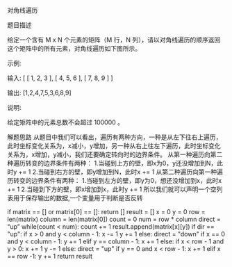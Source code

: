 对角线遍历

题目描述

给定一个含有 M x N 个元素的矩阵（M 行，N 列），请以对角线遍历的顺序返回这个矩阵中的所有元素，对角线遍历如下图所示。

示例:

输入:
[
 [ 1, 2, 3 ],
 [ 4, 5, 6 ],
 [ 7, 8, 9 ]
]

输出:  [1,2,4,7,5,3,6,8,9]

说明:

给定矩阵中的元素总数不会超过 100000 。

解题思路
从题目中我们可以看出，遍历有两种方向，一种是从左下往右上遍历，此时坐标变化关系为，x减小，y增加，另一种从右上往左下遍历，此时坐标变化关系为，x增加，y减小，我们还要确定转向时的边界条件。
从第一种遍历向第二种遍历转变的边界条件有两种：
1.当碰到上方的壁，即x为0，y还没增加到N，此时y += 1
2.当碰到右方的壁，即y增加到N，此时x += 1
从第二种遍历向第一种遍历转变的边界条件有两种：
1.当碰到左方的壁，即y为0，想还没增加到x，此时x += 1
2.当碰到下方的壁，即x增加到x，此时y += 1
所以我们就可以声明一个空列表用于保存输出的数据,一个变量用于判断是否反转

if matrix == [] or matrix[0] == []:
	return []
result = []
x = 0
y = 0
row = len(matrix)
column = len(matrix[0])
count = 0
num = row * column
direct = “up”
while(count < num):
	count += 1
	result.append(matrix[x][y])
	if dir == "up":
		if x > 0 and y < column - 1:
			x -= 1
			y += 1
		else:
			direct = "down"
			if x == 0 and y < column - 1:
				y += 1
			elif y == column - 1:
				x += 1
	else:
		if x < row - 1 and y > 0:
			x += 1
			y -= 1
		else:
			direct = "up"
			if y == 0 and x < row - 1:
				x += 1
			elif x == row -1:
				y += 1
return result

